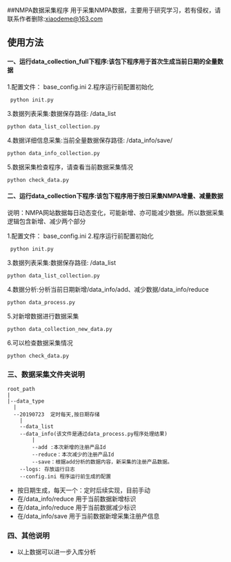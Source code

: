 ##NMPA数据采集程序
用于采集NMPA数据，主要用于研究学习，若有侵权，请联系作者删除:xiaodeme@163.com

## 使用方法
#### 一、运行data_collection_full下程序:该包下程序用于首次生成当前日期的全量数据

1.配置文件： base_config.ini
2.程序运行前配置初始化
```
 python init.py
```   
3.数据列表采集:数据保存路径: /data_list
```
python data_list_collection.py
``` 
4.数据详细信息采集:当前全量数据保存路径: /data_info/save/
```
python data_info_collection.py
``` 
5.数据采集检查程序，请查看当前数据采集情况
```
python check_data.py
```

#### 二、运行data_collection下程序:该包下程序用于按日采集NMPA增量、减量数据
说明：NMPA网站数据每日动态变化，可能新增、亦可能减少数据。所以数据采集逻辑包含新增、减少两个部分

1.配置文件： base_config.ini
2.程序运行前配置初始化
```
 python init.py
```   
3.数据列表采集:数据保存路径: /data_list
```
python data_list_collection.py
``` 
4.数据分析:分析当前日期新增/data_info/add、减少数据/data_info/reduce 
```
python data_process.py
``` 
5.对新增数据进行数据采集
```
python data_collection_new_data.py
```
6.可以检查数据采集情况
```
python check_data.py
```

### 三、数据采集文件夹说明
```
root_path
|
|--data_type
  |
  --20190723  定时每天,按日期存储
    |
    --data_list
    --data_info(该文件是通过data_process.py程序处理结果)
        |
        --add :本次新增的注册产品Id
        --reduce：本次减少的注册产品Id
        --save：根据add分析的数据内容，新采集的注册产品数据。
    --logs: 存放运行日志
    --config.ini 程序运行前生成的配置
```
- 按日期生成，每天一个：定时后续实现，目前手动
- 在/data_info/reduce 用于当前数据新增标识
- 在/data_info/reduce 用于当前数据减少标识
- 在/data_info/save 用于当前数据新增采集注册产信息

### 四、其他说明
- 以上数据可以进一步入库分析